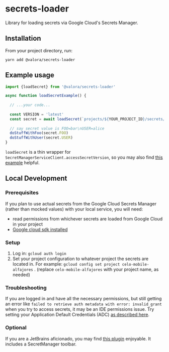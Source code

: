 # secrets-loader
Library for loading secrets via Google Cloud's Secrets Manager.

## Installation
From your project directory, run:

`yarn add @valora/secrets-loader`

## Example usage
```typescript
import {loadSecret} from '@valora/secrets-loader'

async function loadSecretExample() {
  
  // ...your code...
  
  const VERSION = 'latest'
  const secret = await loadSecret(`projects/${YOUR_PROJECT_ID}/secrets/${YOUR_SECRET_NAME}/versions/${VERSION}`)
  
  // say secret value is FOO=bar\nUSER=alice
  doStuffWithFoo(secret.FOO)
  doStuffWithUser(secret.USER)
}
```

`loadSecret` is a thin wrapper for `SecretManagerServiceClient.accessSecretVersion`, so you may also find [this example](https://github.com/googleapis/nodejs-secret-manager/blob/master/samples/accessSecretVersion.js) helpful.


## Local Development
### Prerequisites
If you plan to use actual secrets from the Google Cloud Secrets Manager (rather than mocked values) with your local service, 
you will need:
- read permissions from whichever secrets are loaded from Google Cloud in your project
- [Google cloud sdk installed](https://cloud.google.com/sdk/docs/install)

### Setup
1. Log in: `gcloud auth login`
2. Set your project configuration to whatever project the secrets are located in. For example: `gcloud config set project celo-mobile-alfajores` . (replace `celo-mobile-alfajores` with your project name, as needed)

### Troubleshooting
If you are logged in and have all the necessary permissions, but still getting an error like `failed to retrieve auth metadata with error: invalid_grant` when 
you try to access secrets, it may be an IDE permissions issue. Try setting your Application Default Credentials (ADC) [as described here](https://cloud.google.com/code/docs/intellij/client-libraries#local_development). 

### Optional
If you are a JetBrains aficionado, you may find [this plugin](https://cloud.google.com/code/docs/intellij/install) 
enjoyable. It includes a SecretManager toolbar.
